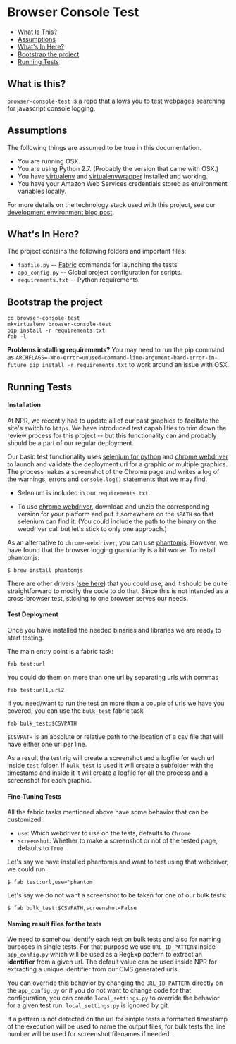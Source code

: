 Browser Console Test
====================

* [What Is This?](#what-is-this)
* [Assumptions](#assumptions)
* [What's In Here?](#whats-in-here)
* [Bootstrap the project](#bootstrap-the-project)
* [Running Tests](#running-tests)

What is this?
-------------

`browser-console-test` is a repo that allows you to test webpages searching for
javascript console logging.

Assumptions
-----------

The following things are assumed to be true in this documentation.

* You are running OSX.
* You are using Python 2.7. (Probably the version that came with OSX.)
* You have [virtualenv](https://pypi.python.org/pypi/virtualenv) and [virtualenvwrapper](https://pypi.python.org/pypi/virtualenvwrapper) installed and working.
* You have your Amazon Web Services credentials stored as environment variables locally.

For more details on the technology stack used with this project, see our [development environment blog post](http://blog.apps.npr.org/2013/06/06/how-to-setup-a-developers-environment.html).

What's In Here?
---------------

The project contains the following folders and important files:

* ``fabfile.py`` -- [Fabric](http://docs.fabfile.org/en/latest/) commands for launching the tests
* ``app_config.py`` -- Global project configuration for scripts.
* ``requirements.txt`` -- Python requirements.

Bootstrap the project
---------------------

```
cd browser-console-test
mkvirtualenv browser-console-test
pip install -r requirements.txt
fab -l
```

**Problems installing requirements?** You may need to run the pip command as ``ARCHFLAGS=-Wno-error=unused-command-line-argument-hard-error-in-future pip install -r requirements.txt`` to work around an issue with OSX.

Running Tests
-------------

#### Installation

At NPR, we recently had to update all of our past graphics to faciltate the site's switch to `https`. We have introduced test capabilities to trim down the review process for this project -- but this functionality can and probably should be a part of our regular deployment.

Our basic test functionality uses [selenium for python](http://selenium-python.readthedocs.io/) and [chrome webdriver](https://sites.google.com/a/chromium.org/chromedriver/downloads) to launch and validate the deployment url for a graphic or multiple graphics. The process makes a screenshot of the Chrome page and writes a log of the warnings, errors and ```console.log()``` statements that we may find.

* Selenium is included in our `requirements.txt`.

* To use [chrome webdriver](https://sites.google.com/a/chromium.org/chromedriver/downloads), download and unzip the corresponding version for your platform and put it somewhere on the `$PATH` so that selenium can find it. (You could include the path to the binary on the webdriver call but let's stick to only one approach.)

As an alternative to `chrome-webdriver`, you can use [phantomjs](http://phantomjs.org/). However, we have found that the browser logging granularity is a bit worse. To install phantomjs:

```
$ brew install phantomjs
```

There are other drivers ([see here](http://selenium-python.readthedocs.io/installation.html#drivers)) that you could use, and it should be quite straightforward to modify the code to do that. Since this is not intended as a cross-browser test, sticking to one browser serves our needs.

#### Test Deployment

Once you have installed the needed binaries and libraries we are ready to start testing.

The main entry point is a fabric task:

```
fab test:url
```

You could do them on more than one url by separating urls with commas

```
fab test:url1,url2
```

If you need/want to run the test on more than a couple of urls we have you covered, you can use the `bulk_test` fabric task

```
fab bulk_test:$CSVPATH
```

`$CSVPATH` is an absolute or relative path to the location of a csv file that will have either one url per line.

As a result the test rig will create a screenshot and a logfile for each url inside `test` folder. If `bulk_test` is used it will create a subfolder with the timestamp and inside it it will create a logfile for all the process and a screenshot for each graphic.

#### Fine-Tuning Tests

All the fabric tasks mentioned above have some behavior that can be customized:

* `use`: Which webdriver to use on the tests, defaults to `Chrome`
* `screenshot`: Whether to make a screenshot or not of the tested page, defaults to `True`

Let's say we have installed phantomjs and want to test using that webdriver, we could run:

```
$ fab test:url,use='phantom'
```

Let's say we do not want a screenshot to be taken for one of our bulk tests:

```
$ fab bulk_test:$CSVPATH,screenshot=False
```


#### Naming result files for the tests

We need to somehow identify each test on bulk tests and also for naming purposes in single tests. For that purpose we use `URL_ID_PATTERN` inside `app_config.py` which will be used as a RegExp pattern to extract an **identifier** from a given url. The default value can be used inside NPR for extracting a unique identifier from our CMS generated urls.

You can override this behavior by changing the `URL_ID_PATTERN` directly on the `app_config.py` or if you do not want to change code for that configuration, you can create `local_settings.py` to override the behavior for a given test run. `local_settings.py` is ignored by git.

If a pattern is not detected on the url for simple tests a formatted timestamp of the execution will be used to name the output files, for bulk tests the line number will be used for screenshot filenames if needed.
